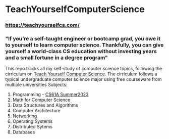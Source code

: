 # TeachYourselfComputerScience
### https://teachyourselfcs.com/
### "If you’re a self-taught engineer or bootcamp grad, you owe it to yourself to learn computer science. Thankfully, you can give yourself a world-class CS education without investing years and a small fortune in a degree program"

This repo tracks all my self-study of computer science topics, following the cirriculum on [Teach Yourself Computer Science](https://teachyourselfcs.com/). The cirriculum follows a typical undergraduate computer science major using free courseware from multiple universities
Subjects:
1. Programming - [CS61A Summer2023](https://cs61a.org/)
2. Math for Computer Science
3. Data Structures and Algorithms
4. Computer Architecture
5. Networking
6. Operating Systems
7. Distributed Sytems
8. Databases
